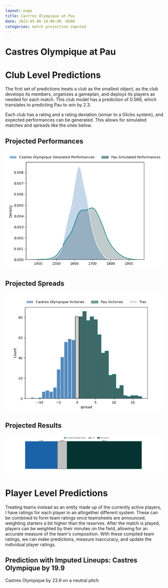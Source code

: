 ```yaml
---  
layout: page  
title: Castres Olympique at Pau  
date: 2023-05-06 18:00:00 -0500  
categories: match projection imputed  
---
```

# Castres Olympique at Pau

# Club Level Predictions


The first set of predictions treats a club as the smallest object, as the club develops its members, organizes a gameplan, and deploys its players as needed for each match. This club model has a prediction of 0.566, which translates to predicting Pau to win by 2.3.

Each club has a rating and a rating deviation (simiar to a Glicko system), and expected performances can be generated. This allows for simulated matches and spreads like the ones below.
## Projected Performances


![Projected Performances](plots/performances_2023-05-06-Pau-CastresOlympique.png)
## Projected Spreads


![Projected Spreads](plots/spreads_2023-05-06-Pau-CastresOlympique.png)
## Projected Results


![Projected Results](plots/resultbar_2023-05-06-Pau-CastresOlympique.png)
# Player Level Predictions


Treating teams instead as an entity made up of the currently active players, I have ratings for each player in an altogether different system. These can be combined to form team ratings once teamsheets are announced, weighting starters a bit higher than the reserves. After the match is played, players can be weighted by their minutes on the field, allowing for an accurate measure of the team's composition. With these compiled team ratings, we can make predictions, measure inaccuracy, and update the individual player ratings.
## Prediction with Imputed Lineups: Castres Olympique by 19.9


Castres Olympique by 23.9 on a neutral pitch

